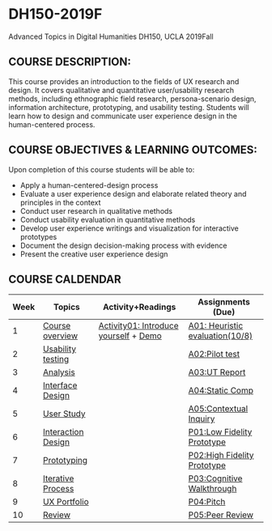# DH150-2019F
Advanced Topics in Digital Humanities DH150, UCLA 2019Fall

## COURSE DESCRIPTION:
This course provides an introduction to the fields of UX research and design. It covers qualitative and quantitative user/usability research methods, including ethnographic field research, persona-scenario design, information architecture, prototyping, and usability testing. Students will learn how to design and communicate user experience design in the human-centered process.

## COURSE OBJECTIVES & LEARNING OUTCOMES:
Upon completion of this course students will be able to:
- Apply a human-centered-design process 
- Evaluate a user experience design and elaborate related theory and principles in the context
- Conduct user research in qualitative methods
- Conduct usability evaluation in quantitative methods
- Develop user experience writings and visualization for interactive prototypes
- Document the design decision-making process with evidence
- Present the creative user experience design

## COURSE CALDENDAR

Week    |       Topics      |   Activity+Readings      |   Assignments (Due)
--------|-------------------|--------------------------|------------------------
1       | [Course overview](https://drive.google.com/open?id=1JPVj-MKGr7sYPIGGus9VdIoM7IxXPeY3) | [Activity01: Introduce yourself](https://forms.gle/97rDHQ8kqK1aygEo8) + [Demo](https://drive.google.com/open?id=1I9Mzk3bpuHo421-9xnaALzuQyDW5tDcD) | [A01: Heuristic evaluation(10/8)](https://drive.google.com/open?id=1oxr_PpL0Jm50jVEzOwG3e6Afw20weUb3)
2       | [Usability testing](https://)  | []() | [A02:Pilot test](https://)
3       | [Analysis](https://)  | []() | [A03:UT Report]()
4       | [Interface Design]()  | []() | [A04:Static Comp]()
5       | [User Study]() | []() | [A05:Contextual Inquiry]()
6       | [Interaction Design]() | []() | [P01:Low Fidelity Prototype]()
7       | [Prototyping]() | []() | [P02:High Fidelity Prototype]()
8       | [Iterative Process]() | []() | [P03:Cognitive Walkthrough]()
9       | [UX Portfolio]() | []() | [P04:Pitch]()
10      | [Review]() | []() | [P05:Peer Review]()



